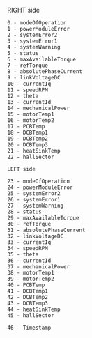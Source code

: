RIGHT side

	0 - modeOfOperation
	1 - powerModuleError
	2 -	systemError2
	3 -	systemError1
	4 - systemWarning
	5 - status
	6 - maxAvailableTorque
	7 - refTorque
	8 - absolutePhaseCurrent
	9 - linkVoltageDC
	10 - currentIq
	11 - speedRPM
	12 - theta 
	13 - currentId
	14 - mechanicalPower
	15 - motorTemp1
	16 - motorTemp2
	17 - PCBTemp
	18 - DCBTemp1
	19 - DCBTemp2
	20 - DCBTemp3
	21 - heatSinkTemp
	22 - hallSector

	LEFT side

	23 - modeOfOperation
	24 - powerModuleError
	25 - systemError2
	26 - systemError1
	27 - systemWarning
	28 - status
	29 - maxAvailableTorque
	30 - refTorque
	31 - absolutePhaseCurrent
	32 - linkVoltageDC
	33 - currentIq
	34 - speedRPM
	35 - theta 
	36 - currentId
	37 - mechanicalPower
	38 - motorTemp1
	39 - motorTemp2
	40 - PCBTemp
	41 - DCBTemp1
	42 - DCBTemp2
	43 - DCBTemp3
	44 - heatSinkTemp
	45 - hallSector

	46 - Timestamp